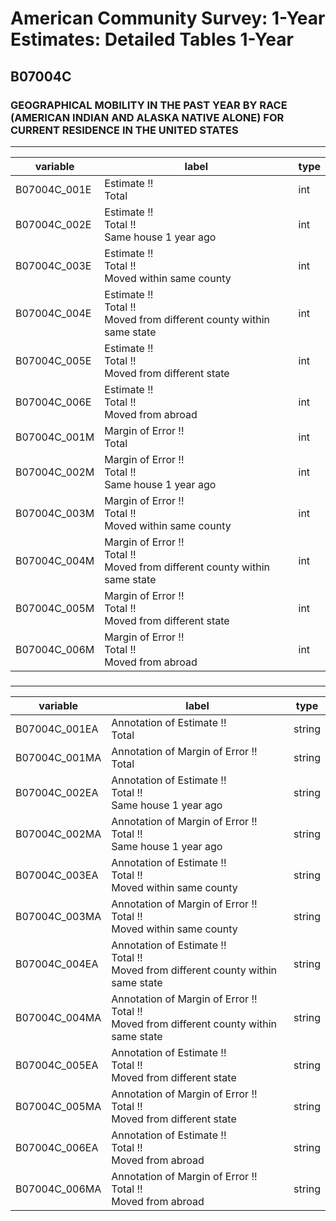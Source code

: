 # American Community Survey: 1-Year Estimates: Detailed Tables 1-Year

## B07004C

### GEOGRAPHICAL MOBILITY IN THE PAST YEAR BY RACE (AMERICAN INDIAN AND ALASKA NATIVE ALONE) FOR CURRENT RESIDENCE IN THE UNITED STATES

___

| variable | label | type |
| ----- | ----- | ----- |
| B07004C_001E | Estimate !!<br>Total | int |
| B07004C_002E | Estimate !!<br>Total !!<br>Same house 1 year ago | int |
| B07004C_003E | Estimate !!<br>Total !!<br>Moved within same county | int |
| B07004C_004E | Estimate !!<br>Total !!<br>Moved from different county within same state | int |
| B07004C_005E | Estimate !!<br>Total !!<br>Moved from different state | int |
| B07004C_006E | Estimate !!<br>Total !!<br>Moved from abroad | int |
| B07004C_001M | Margin of Error !!<br>Total | int |
| B07004C_002M | Margin of Error !!<br>Total !!<br>Same house 1 year ago | int |
| B07004C_003M | Margin of Error !!<br>Total !!<br>Moved within same county | int |
| B07004C_004M | Margin of Error !!<br>Total !!<br>Moved from different county within same state | int |
| B07004C_005M | Margin of Error !!<br>Total !!<br>Moved from different state | int |
| B07004C_006M | Margin of Error !!<br>Total !!<br>Moved from abroad | int |
### 

___

| variable | label | type |
| ----- | ----- | ----- |
| B07004C_001EA | Annotation of Estimate !!<br>Total | string |
| B07004C_001MA | Annotation of Margin of Error !!<br>Total | string |
| B07004C_002EA | Annotation of Estimate !!<br>Total !!<br>Same house 1 year ago | string |
| B07004C_002MA | Annotation of Margin of Error !!<br>Total !!<br>Same house 1 year ago | string |
| B07004C_003EA | Annotation of Estimate !!<br>Total !!<br>Moved within same county | string |
| B07004C_003MA | Annotation of Margin of Error !!<br>Total !!<br>Moved within same county | string |
| B07004C_004EA | Annotation of Estimate !!<br>Total !!<br>Moved from different county within same state | string |
| B07004C_004MA | Annotation of Margin of Error !!<br>Total !!<br>Moved from different county within same state | string |
| B07004C_005EA | Annotation of Estimate !!<br>Total !!<br>Moved from different state | string |
| B07004C_005MA | Annotation of Margin of Error !!<br>Total !!<br>Moved from different state | string |
| B07004C_006EA | Annotation of Estimate !!<br>Total !!<br>Moved from abroad | string |
| B07004C_006MA | Annotation of Margin of Error !!<br>Total !!<br>Moved from abroad | string |

